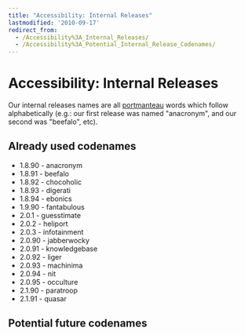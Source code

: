 ```yaml
---
title: "Accessibility: Internal Releases"
lastmodified: '2010-09-17'
redirect_from:
  - /Accessibility%3A_Internal_Releases/
  - /Accessibility%3A_Potential_Internal_Release_Codenames/
---
```


Accessibility: Internal Releases
================================

Our internal releases names are all [portmanteau](http://en.wikipedia.org/wiki/Portmanteau) words which follow alphabetically (e.g.: our first release was named "anacronym", and our second was "beefalo", etc).

Already used codenames
----------------------

-   1.8.90 - anacronym
-   1.8.91 - beefalo
-   1.8.92 - chocoholic
-   1.8.93 - digerati
-   1.8.94 - ebonics
-   1.9.90 - fantabulous
-   2.0.1 - guesstimate
-   2.0.2 - heliport
-   2.0.3 - infotainment
-   2.0.90 - jabberwocky
-   2.0.91 - knowledgebase
-   2.0.92 - liger
-   2.0.93 - machinima
-   2.0.94 - nit
-   2.0.95 - occulture
-   2.1.90 - paratroop
-   2.1.91 - quasar

Potential future codenames
--------------------------

